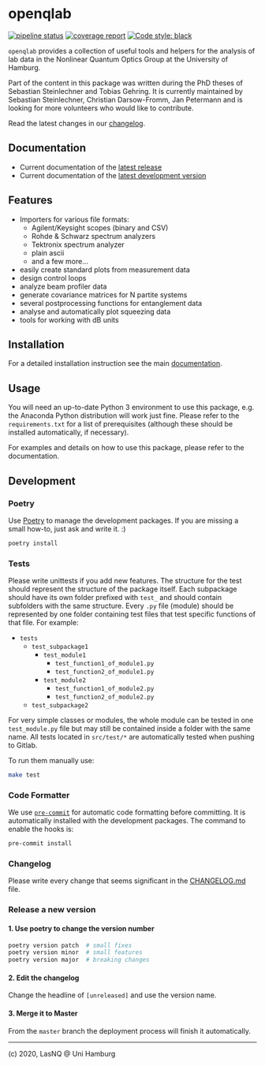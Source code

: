 # openqlab

[![pipeline status](https://gitlab.com/las-nq/openqlab/badges/master/pipeline.svg)](https://gitlab.com/las-nq/openqlab/commits/master)
[![coverage report](https://gitlab.com/las-nq/openqlab/badges/master/coverage.svg)](https://gitlab.com/las-nq/openqlab/commits/master)
[![Code style: black](https://img.shields.io/badge/code%20style-black-000000.svg)](https://github.com/psf/black)


`openqlab` provides a collection of useful tools and helpers for the
analysis of lab data in the Nonlinear Quantum Optics Group at the University
of Hamburg.

Part of the content in this package was written during the PhD theses of
Sebastian Steinlechner and Tobias Gehring. It is currently maintained by
Sebastian Steinlechner, Christian Darsow-Fromm, Jan Petermann and is looking for more
volunteers who would like to contribute.

Read the latest changes in our [changelog](CHANGELOG.md).

## Documentation

* Current documentation of the [latest release](https://las-nq-serv.physnet.uni-hamburg.de/python/openqlab)
* Current documentation of the [latest development version](https://las-nq-serv.physnet.uni-hamburg.de/python/openqlab-stage)

## Features

* Importers for various file formats:
  * Agilent/Keysight scopes (binary and CSV)
  * Rohde & Schwarz spectrum analyzers
  * Tektronix spectrum analyzer
  * plain ascii
  * and a few more...
* easily create standard plots from measurement data
* design control loops
* analyze beam profiler data
* generate covariance matrices for N partite systems
* several postprocessing functions for entanglement data
* analyse and automatically plot squeezing data
* tools for working with dB units

## Installation

For a detailed installation instruction see the main [documentation](https://las-nq-serv.physnet.uni-hamburg.de/python/openqlab/).

## Usage

You will need an up-to-date Python 3 environment to use this package, e.g.
the Anaconda Python distribution will work just fine. Please refer to the
`requirements.txt` for a list of prerequisites (although these should be
installed automatically, if necessary).

For examples and details on how to use this package, please refer to the
documentation.

## Development

### Poetry
Use [Poetry](https://python-poetry.org/) to manage the development packages.
If you are missing a small how-to, just ask and write it. :)

```bash
poetry install
```

### Tests
Please write unittests if you add new features.
The structure for the test should represent the structure of the package itself.
Each subpackage should have its own folder prefixed with `test_` and should contain subfolders with the same structure.
Every `.py` file (module) should be represented by one folder containing test files that test specific functions of that file.
For example:
- `tests`
    - `test_subpackage1`
        - `test_module1`
            - `test_function1_of_module1.py`
            - `test_function2_of_module1.py`
        - `test_module2`
            - `test_function1_of_module2.py`
            - `test_function2_of_module2.py`
    - `test_subpackage2`

For very simple classes or modules, the whole module can be tested in one `test_module.py` file but may still be contained inside a folder with the same name.
All tests located in `src/test/*` are automatically tested when pushing to Gitlab.

To run them manually use:
```bash
make test
```

### Code Formatter

We use [`pre-commit`](https://pre-commit.com/#python) for automatic code formatting before committing.
It is automatically installed with the development packages.
The command to enable the hooks is:
```bash
pre-commit install
```

### Changelog

Please write every change that seems significant in the [CHANGELOG.md](CHANGELOG.md) file.

### Release a new version

#### 1. Use poetry to change the version number
```bash
poetry version patch  # small fixes
poetry version minor  # small features
poetry version major  # breaking changes
```

#### 2. Edit the changelog

Change the headline of `[unreleased]` and use the version name.

#### 3. Merge it to Master

From the `master` branch the deployment process will finish it automatically.

----
(c) 2020, LasNQ @ Uni Hamburg
